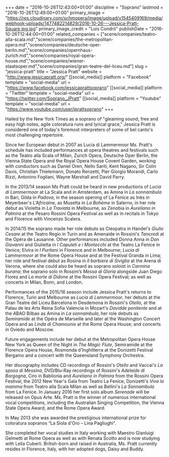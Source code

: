 +++
date = "2016-10-26T12:43:00+01:00"
discipline = "Soprano"
lastmod = "2016-10-26T12:49:00+01:00"
primary_image = "https://res.cloudinary.com/schmopera/image/upload/v1545409169/media/webhook-uploads/1477482214829/2016-10-26---Jessica-Pratt-Square.jpg.jpg"
primary_image_credit = "Luis Condrò"
publishDate = "2016-10-26T12:44:00+01:00"
related_companies = ["scene/companies/teatro-alla-scala.md","scene/companies/the-metropolitan-opera.md","scene/companies/deutsche-oper-berlin.md","scene/companies/opernhaus-zurich.md","scene/companies/royal-opera-house.md","scene/companies/wiener-staatsoper.md","scene/companies/gran-teatre-del-liceu.md"]
slug = "jessica-pratt"
title = "Jessica Pratt"
website = "http://www.jessicapratt.org/"
[[social_media]]
platform = "Facebook"
template = "social-media"
url = "https://www.facebook.com/jessicaprattsoprano"
[[social_media]]
platform = "Twitter"
template = "social-media"
url = "https://twitter.com/Soprano_JPratt"
[[social_media]]
platform = "Youtube"
template = "social-media"
url = "https://www.youtube.com/user/jprattsoprano"
+++

Hailed by the New York Times as a soprano of "gleaming sound, free and easy high notes, agile coloratura runs and lyrical grace," Jessica Pratt is considered one of today's foremost interpreters of some of bel canto's most challenging repertoire.

Since her European debut in 2007 as Lucia di Lammermoor Ms. Pratt's schedule has included performances at opera theatres and festivals such as the Teatro alla Scala of Milan, Zurich Opera, Deutsche Oper Berlin, the Vienna State Opera and the Royal Opera House Covent Garden, working with conductors such as Daniel Oren, Nello Santi, Kent Nagano, Sir Colin Davis, Christian Thielemann, Donato Renzetti, Pier Giorgio Morandi, Carlo Rizzi, Antonino Fogliani, Wayne Marshall and David Parry.

In the 2013/14 season Ms Pratt could be heard in new productions of *Lucia di Lammermoor* at La Scala and in Amsterdam, as Amina in *La sonnambula* in Bari, Gilda in *Padova*, in the season opening of La Fenice as Inès in Meyerbeer's *L'Africaine*, as Musetta in *La Bohème* in Salerno, in her role debut as Violetta in *La Traviata* in Melbourne, as Zenobia in *Aureliano in Palmira* at the Pesaro Rossini Opera Festival as well as in recitals in Tokyo and Florence with Vincenzo Scalera.

In 2014/15 the soprano made her role debuts as Cleopatra in Handel's *Giulio Cesare* at the Teatro Regio in Turin and as Amenaide in Rossini's *Tancredi* at the Opéra de Lausanne. Other performances included Donna Anna in *Don Giovanni* and Giulietta in *I Capuleti e i Montecchi* at the Teatro La Fenice in Venice; Elvira in *I Puritani* in Florence and in Melbourne; *Lucia di Lammermoor* at the Rome Opera House and at the Festival Granda in Lima; her role and festival debut as Rosina in *Il barbiere di Siviglia* at the Arena di Verona, where she could also be heard as soprano soloist in *Carmina burana*; the soprano solo in Rossini’s *Messa di Gloria* alongside Juan Diego Florez and *La morte di Didone* at the Rossini Opera Festival; as well as concerts in Milan, Bonn, and London.

Performances of the 2015/16 season include Jessica Pratt's returns to Florence, Turin and Melbourne as *Lucia di Lammermoor*, her debuts at the Gran Teatre del Liceu Barcelona in Desdemona in Rossini's *Otello*, at the Palau de les Arts Reina Sofia Valencia in Mozart's *Davidde penitente* and at the ABAO Bilbao as Amina in *La sonnambula*, her role debuts as *Semiramide* at the Opéra de Marseille and later at the Washington Concert Opera and as *Linda di Chamounix* at the Rome Opera House; and concerts in Oviedo and Moscow.

Future engagements include her debut at the Metropolitan Opera House New York as Queen of the Night in *The Magic Flute*, Semiramide at the Florence Opera House, Rosmonda d'Inghilterra at the Donizetti Festival Bergamo and a concert with the Queensland Symphony Orchestra.

Her discography includes CD recordings of Rossini's *Otello* and Vaccai's *La sposa di Messina*, DVD/Blu-Ray recordings of Rossini's *Adelaide di Borgogna*, Ciro in Babilonia and *Aureliano in Palmira* from the Rossini Opera Festival, the 2012 New Year's Gala from Teatro La Fenice, Donizetti's *Viva la mamma* from Teatro alla Scala Milan as well as Bellini's *La Sonnambula* from La Fenice. In January 2016 her first solo album *Serenade* will be released on Opus Arte.
Ms. Pratt is the winner of numerous international vocal competitions, including the Australian Singing Competition, the Vienna State Opera Award, and the Rome Opera Award.

In May 2013 she was awarded the prestigious international prize for coloratura sopranos “La Siola d'Oro – Lina Pagliughi”.

She completed her vocal studies in Italy working with Maestro Gianluigi Gelmetti at Rome Opera as well as with Renata Scotto and is now studying with Lella Cuberli. British-born and raised in Australia, Ms. Pratt currently resides in Florence, Italy, with her adopted dogs, Daisy and Buddy.
